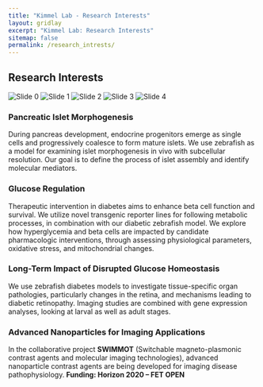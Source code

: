 ```yaml
---
title: "Kimmel Lab - Research Interests"
layout: gridlay
excerpt: "Kimmel Lab: Research Interests"
sitemap: false
permalink: /research_intrests/
---
```


<h2>Research Interests</h2>

<img class="center-block" src="{{ site.url }}{{ site.baseurl }}/images/DirArrows.png" alt="Slide 0" />
<img class="center-block" src="{{ site.url }}{{ site.baseurl }}/images/RK_Research.png" alt="Slide 1" />
<img class="center-block" src="{{ site.url }}{{ site.baseurl }}/images/RK_Research2.png" alt="Slide 2" />
<img class="center-block" src="{{ site.url }}{{ site.baseurl }}/images/longname.png" alt="Slide 3" />
<img class="center-block" src="{{ site.url }}{{ site.baseurl }}/images/3D_Cells.png" alt="Slide 4" />

<h3>Pancreatic Islet Morphogenesis</h3>
<p>
  During pancreas development, endocrine progenitors emerge as single cells and progressively coalesce to form mature islets. We use zebrafish as a model for examining islet morphogenesis in vivo with subcellular resolution. Our goal is to define the process of islet assembly and identify molecular mediators.
</p>

<h3>Glucose Regulation</h3>
<p>
  Therapeutic intervention in diabetes aims to enhance beta cell function and survival. We utilize novel transgenic reporter lines for following metabolic processes, in combination with our diabetic zebrafish model. We explore how hyperglycemia and beta cells are impacted by candidate pharmacologic interventions, through assessing physiological parameters, oxidative stress, and mitochondrial changes.
</p>

<h3>Long-Term Impact of Disrupted Glucose Homeostasis</h3>
<p>
  We use zebrafish diabetes models to investigate tissue-specific organ pathologies, particularly changes in the retina, and mechanisms leading to diabetic retinopathy. Imaging studies are combined with gene expression analyses, looking at larval as well as adult stages.
</p>

<h3>Advanced Nanoparticles for Imaging Applications</h3>
<p>
  In the collaborative project <strong>SWIMMOT</strong> (Switchable magneto-plasmonic contrast agents and molecular imaging technologies), advanced nanoparticle contrast agents are being developed for imaging disease pathophysiology. <strong>Funding: Horizon 2020 – FET OPEN</strong>
</p>
